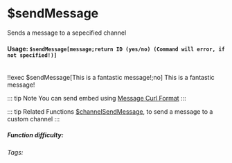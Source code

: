 # $sendMessage
Sends a message to a sepecified channel

#### Usage: `$sendMessage[message;return ID (yes/no) (Command will error, if not specified!)]`
<br/>
<discord-messages>
	<discord-message :bot="false" role-color="#ffcc9a" author="Member">
		!!exec $sendMessage[This is a fantastic message!;no]
	</discord-message>
	<discord-message :bot="true" role-color="#0099ff" author="Custom Command" avatar="https://media.discordapp.net/avatars/725721249652670555/781224f90c3b841ba5b40678e032f74a.webp">
		This is a fantastic message!
	</discord-message>
</discord-messages>

::: tip Note
You can send embed using [Message Curl Format](../CodeReferences/ref.message_curl_format.md)
:::

::: tip Related Functions
[$channelSendMessage](../Text/channelSendMessage.md), to send a message to a custom channel
:::


##### Function difficulty: <Badge type="warning" text="Medium" vertical="middle" /> 
###### Tags: <Badge type="tip" text="Send" vertical="middle" /> <Badge type="tip" text="Message" vertical="middle" /> <Badge type="tip" text="ChannelUsed" vertical="middle" /> <Badge type="tip" text="Messages" vertical="middle" />
